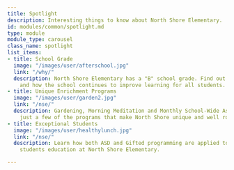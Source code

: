 ```yaml
---
title: Spotlight
description: Interesting things to know about North Shore Elementary.
id: modules/common/spotlight.md
type: module
module_type: carousel
class_name: spotlight
list_items:
- title: School Grade
  image: "/images/user/afterschool.jpg"
  link: "/why/"
  description: North Shore Elementary has a "B" school grade. Find out what this means,
    and how the school continues to improve learning for all students.
- title: Unique Enrichment Programs
  image: "/images/user/garden2.jpg"
  link: "/nse/"
  description: Gardening, Morning Meditation and Monthly School-Wide Assembly are
    just a few of the programs that make North Shore unique and well rounded.
- title: Exceptional Students
  image: "/images/user/healthylunch.jpg"
  link: "/nse/"
  description: Learn how both ASD and Gifted programming are applied to enhance a
    students education at North Shore Elementary.

---
```


